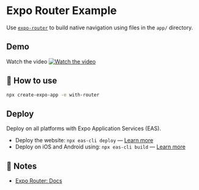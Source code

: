 # Expo Router Example

Use [`expo-router`](https://docs.expo.dev/router/introduction/) to build native navigation using files in the `app/` directory.

## Demo
Watch the video
[![Watch the video](https://img.youtube.com/vi/7h0dEJUclzk/hqdefault.jpg)](https://www.youtube.com/embed/7h0dEJUclzk)

## 🚀 How to use

```sh
npx create-expo-app -e with-router
```

## Deploy

Deploy on all platforms with Expo Application Services (EAS).

- Deploy the website: `npx eas-cli deploy` — [Learn more](https://docs.expo.dev/eas/hosting/get-started/)
- Deploy on iOS and Android using: `npx eas-cli build` — [Learn more](https://expo.dev/eas)

## 📝 Notes

- [Expo Router: Docs](https://docs.expo.dev/router/introduction/)
